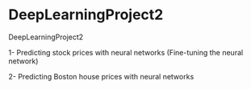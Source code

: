 # DeepLearningProject2
DeepLearningProject2


1- Predicting stock prices with neural networks (Fine-tuning the neural network)


2- Predicting Boston house prices with neural networks
